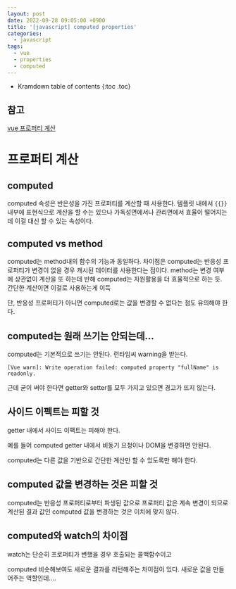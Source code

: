 ```yaml
---
layout: post
date: 2022-09-28 09:05:00 +0900
title: '[javascript] computed properties'
categories:
  - javascript
tags:
  - vue
  - properties
  - computed
---
```


* Kramdown table of contents
{:toc .toc}

## 참고

[vue 프로퍼티 계산](https://vuejs.org/guide/essentials/computed.html#basic-example)


# 프로퍼티 계산

## computed 

computed 속성은 반은성을 가진 프로퍼티를 계산할 때 사용한다. 템플릿 내에서 `{{}}` 내부에 표현식으로 계산을 할 수는 있으나 가독성면에서나 관리면에서 효율이 떨어지는 데 이걸 대신 할 수 있는 속성이다. 

## computed vs method

computed는 method내의 함수의 기능과 동일하다. 차이점은 computed는 반응성 프로퍼티가 변경이 없을 경우 캐시된 데이터를 사용한다는 점이다. 
method는 변경 여부에 상관없이 계산을 또 하는데 반해 computed는 자원활용을 더 효율적으로 하는 듯. 간단한 계산이면 이걸로 사용하는게 이득

단, 반응성 프로퍼티가 아니면 computed로는 값을 변경할 수 없다는 점도 유의해야 한다. 



## computed는 원래 쓰기는 안되는데...

computed는 기본적으로 쓰기는 안된다. 런타임씨 warning을 받는다. 

```
[Vue warn]: Write operation failed: computed property "fullName" is readonly. 
```

근데 굳이 써야 한다면 getter와 setter를 모두 가지고 있으면 경고가 뜨지 않는다. 


## 사이드 이펙트는 피할 것 

getter 내에서 사이드 이팩트는 피해야 한다. 

예를 들어 computed getter 내에서 비동기 요청이나 DOM을 변경하면 안된다. 

computed는 다른 값을 기반으로 간단한 계산만 할 수 있도록만 해야 한다. 


## computed 값을 변경하는 것은 피할 것 

computed는 반응성 프로퍼티로부터 파생된 값으로 프로퍼티 값은 계속 변경이 되므로 계산된 결과 값인 computed 값을 변경하는 것은 이치에 맞지 않다.





## computed와 watch의 차이점

watch는 단순히 프로퍼티가 변했을 경우 호출되는 콜백함수이고

computed 비슷해보여도 새로운 결과를 리턴해주는 차이점이 있다. 새로운 값을 만들어주는 역할인데....